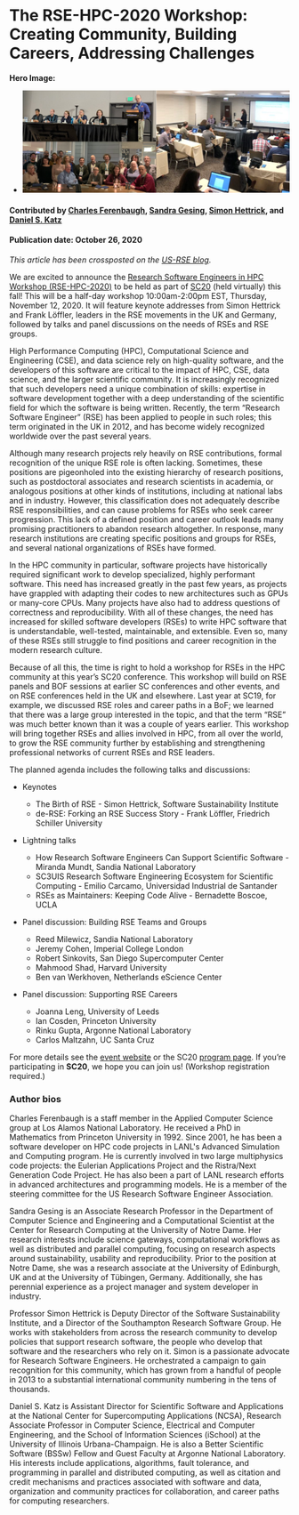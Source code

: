 # The RSE-HPC-2020 Workshop: Creating Community, Building Careers, Addressing Challenges

**Hero Image:**

 - <img src='../../images/rse-hpe-hero.png'/>
 
#### Contributed by [Charles Ferenbaugh](https://github.com/cferenba "Charles Ferenbaugh GitHub Profile"), [Sandra Gesing](https://github.com/sandragesing "Sandra Gesing GitHub Profile"), [Simon Hettrick](https://github.com/SimonHettrick "Simon Hettrick GitHub Profile"), and [Daniel S. Katz](https://github.com/danielskatz "Daniel S. Katz GitHub Profile")

#### Publication date: October 26, 2020

*This article has been crossposted on the [US-RSE blog](http://us-rse.org/blog/).*

We are excited to announce the [Research Software Engineers in HPC Workshop
(RSE-HPC-2020)](https://us-rse.org/rse-hpc-2020/) to be held as part of [SC20](https://sc20.supercomputing.org/) (held virtually) this fall! This will be a half-day
workshop 10:00am-2:00pm EST, Thursday, November 12, 2020. It will feature keynote addresses from
Simon Hettrick and Frank Löffler, leaders in the RSE movements in the UK and Germany,
followed by talks and panel discussions on the needs of RSEs and RSE groups.

High Performance Computing (HPC), Computational Science and Engineering (CSE), and data
science rely on high-quality software, and the developers of this software are critical to the
impact of HPC, CSE, data science, and the larger scientific community. It is increasingly
recognized that such developers need a unique combination of skills: expertise in software
development together with a deep understanding of the scientific field for which the software is
being written. Recently, the term “Research Software Engineer” (RSE) has been applied to
people in such roles; this term originated in the UK in 2012, and has become widely recognized
worldwide over the past several years.

Although many research projects rely heavily on RSE contributions, formal recognition of the
unique RSE role is often lacking. Sometimes, these positions are pigeonholed into the existing
hierarchy of research positions, such as postdoctoral associates and research scientists in
academia, or analogous positions at other kinds of institutions, including at national labs and in
industry. However, this classification does not adequately describe RSE responsibilities, and
can cause problems for RSEs who seek career progression. This lack of a defined position and
career outlook leads many promising practitioners to abandon research altogether. In
response, many research institutions are creating specific positions and groups for RSEs, and
several national organizations of RSEs have formed.

In the HPC community in particular, software projects have historically required significant work
to develop specialized, highly performant software. This need has increased greatly in the past
few years, as projects have grappled with adapting their codes to new architectures such as
GPUs or many-core CPUs. Many projects have also had to address questions of correctness
and reproducibility. With all of these changes, the need has increased for skilled software
developers (RSEs) to write HPC software that is understandable, well-tested, maintainable, and
extensible. Even so, many of these RSEs still struggle to find positions and career recognition
in the modern research culture.

Because of all this, the time is right to hold a workshop for RSEs in the HPC community at this
year’s SC20 conference. This workshop will build on RSE panels and BOF sessions at earlier
SC conferences and other events, and on RSE conferences held in the UK and elsewhere.
Last year at SC19, for example, we discussed RSE roles and career paths in a BoF; we learned
that there was a large group interested in the topic, and that the term “RSE” was much better known than it was a couple of years earlier. This workshop will bring together RSEs and allies
involved in HPC, from all over the world, to grow the RSE community further by establishing and
strengthening professional networks of current RSEs and RSE leaders.

The planned agenda includes the following talks and discussions:

* Keynotes
  * The Birth of RSE - Simon Hettrick, Software Sustainability Institute
  * de-RSE: Forking an RSE Success Story - Frank Löffler, Friedrich Schiller University

* Lightning talks
  * How Research Software Engineers Can Support Scientific Software - Miranda Mundt, Sandia National Laboratory
  * SC3UIS Research Software Engineering Ecosystem for Scientific Computing - Emilio Carcamo, Universidad Industrial de Santander
  * RSEs as Maintainers: Keeping Code Alive - Bernadette Boscoe, UCLA

* Panel discussion: Building RSE Teams and Groups
  * Reed Milewicz, Sandia National Laboratory
  * Jeremy Cohen, Imperial College London
  * Robert Sinkovits, San Diego Supercomputer Center
  * Mahmood Shad, Harvard University
  * Ben van Werkhoven, Netherlands eScience Center

* Panel discussion: Supporting RSE Careers
  * Joanna Leng, University of Leeds
  * Ian Cosden, Princeton University
  * Rinku Gupta, Argonne National Laboratory
  * Carlos Maltzahn, UC Santa Cruz

For more details see the [event website](https://us-rse.org/rse-hpc-2020/) or the SC20 [program page](https://sc20.supercomputing.org/session/?sess=sess217). If you’re
participating in **SC20**, we hope you can join us! (Workshop registration required.)

### Author bios
Charles Ferenbaugh is a staff member in the Applied Computer Science group at Los Alamos National Laboratory. He received a PhD in Mathematics from Princeton University in 1992. Since 2001, he has been a software developer on HPC code projects in LANL's Advanced Simulation and Computing program. He is currently involved in two large multiphysics code projects: the Eulerian Applications Project and the Ristra/Next Generation Code Project. He has also been a part of LANL research efforts in advanced architectures and programming models. He is a member of the steering committee for the US Research Software Engineer Association.

Sandra Gesing is an Associate Research Professor in the Department of Computer Science and Engineering and a Computational Scientist at the Center for Research Computing at the University of Notre Dame. Her research interests include science gateways, computational workflows as well as distributed and parallel computing, focusing on research aspects around sustainability, usability and reproducibility. Prior to the position at Notre Dame, she was a research associate at the University of Edinburgh, UK and at the University of Tübingen, Germany. Additionally, she has perennial experience as a project manager and system developer in industry. 

Professor Simon Hettrick is Deputy Director of the Software Sustainability Institute, and a Director of the Southampton Research Software Group. He works with stakeholders from across the research community to develop policies that support research software, the people who develop that software and the researchers who rely on it. Simon is a passionate advocate for Research Software Engineers. He orchestrated a campaign to gain recognition for this community, which has grown from a handful of people in 2013 to a substantial international community numbering in the tens of thousands.

Daniel S. Katz is Assistant Director for Scientific Software and Applications at the National Center for Supercomputing Applications (NCSA), Research Associate Professor in Computer Science, Electrical and Computer Engineering, and the School of Information Sciences (iSchool) at the University of Illinois Urbana-Champaign. He is also a Better Scientific Software (BSSw) Fellow and Guest Faculty at Argonne National Laboratory. His interests include applications, algorithms, fault tolerance, and programming in parallel and distributed computing, as well as citation and credit mechanisms and practices associated with software and data, organization and community practices for collaboration, and career paths for computing researchers.

<!---
Publish: yes
Track: community
RSS update: 2020-10-26
Pinned: no
Topics: Software Engineering, Projects and Organizations, Conferences and Workshops, Research Software Engineers
--->
